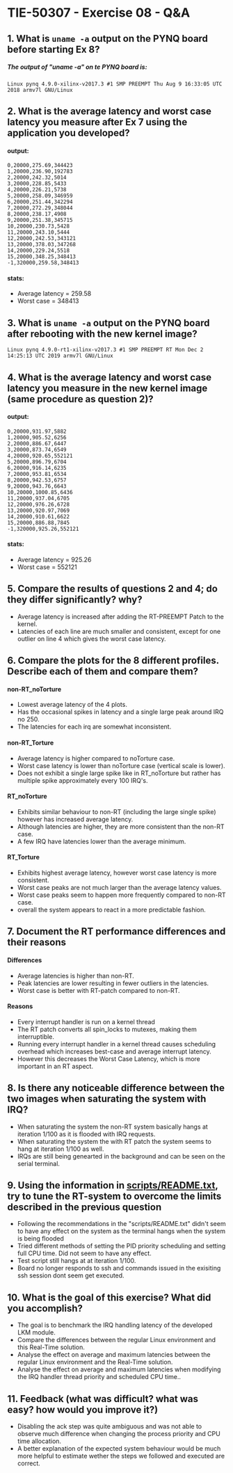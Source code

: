 # TIE-50307 - Exercise 08 - Q&A

## 1. What is `uname -a` output on the PYNQ board before starting Ex 8?
##### The output of "uname -a" on te PYNQ board is:
    Linux pynq 4.9.0-xilinx-v2017.3 #1 SMP PREEMPT Thu Aug 9 16:33:05 UTC 2018 armv7l GNU/Linux

## 2. What is the average latency and worst case latency you measure after Ex 7 using the application you developed?
#### output:
    0,20000,275.69,344423
    1,20000,236.90,192783
    2,20000,242.32,5014
    3,20000,228.85,5433
    4,20000,226.21,5738
    5,20000,258.09,346959
    6,20000,251.44,342294
    7,20000,272.29,348044
    8,20000,238.17,4908
    9,20000,251.38,345715
    10,20000,230.73,5428
    11,20000,243.10,5444
    12,20000,242.53,343121
    13,20000,378.03,347268
    14,20000,229.24,5518
    15,20000,348.25,348413
    -1,320000,259.58,348413
    
#### stats:
* Average latency = 259.58
* Worst case = 348413

## 3. What is `uname -a` output on the PYNQ board after rebooting with the new kernel image?
    Linux pynq 4.9.0-rt1-xilinx-v2017.3 #1 SMP PREEMPT RT Mon Dec 2 14:25:13 UTC 2019 armv7l GNU/Linux
    
## 4. What is the average latency and worst case latency you measure in the new kernel image (same procedure as question 2)?
#### output:
    0,20000,931.97,5882
    1,20000,905.52,6256
    2,20000,886.67,6447
    3,20000,873.74,6549
    4,20000,920.65,552121
    5,20000,896.79,6704
    6,20000,916.14,6235
    7,20000,953.81,6534
    8,20000,942.53,6757
    9,20000,943.76,6643
    10,20000,1000.85,6436
    11,20000,937.04,6705
    12,20000,976.26,6728
    13,20000,920.97,7069
    14,20000,910.61,6622
    15,20000,886.88,7845
    -1,320000,925.26,552121
    
#### stats:
* Average latency = 925.26
* Worst case = 552121


## 5. Compare the results of questions 2 and 4; do they differ significantly? why?

* Average latency is increased after adding the RT-PREEMPT Patch to the kernel.
* Latencies of each line are much smaller and consistent, except for one outlier on line 4 which gives the worst case latency.

## 6. Compare the plots for the 8 different profiles. Describe each of them and compare them?
#### non-RT_noTorture
* Lowest average latency of the 4 plots.
* Has the occasional spikes in latency and a single large peak around IRQ no 250.
* The latencies for each irq are somewhat inconsistent.

#### non-RT_Torture
* Average latency is higher compared to noTorture case.
* Worst case latency is lower than noTorture case (vertical scale is lower).
* Does not exhibit a single large spike like in RT_noTorture but rather has multiple spike approximately every 100 IRQ's. 

#### RT_noTorture
* Exhibits similar behaviour to non-RT (including the large single spike) however has increased average latency.
* Although latencies are higher, they are more consistent than the non-RT case. 
* A few IRQ have latencies lower than the average minimum.

#### RT_Torture
* Exhibits highest average latency, however worst case latency is more consistent.
* Worst case peaks are not much larger than the average latency values.
* Worst case peaks seem to happen more frequently compared to non-RT case.
* overall the system appears to react in a more predictable fashion.


## 7. Document the RT performance differences and their reasons
#### Differences
* Average latencies is higher than non-RT.
* Peak latencies are lower resulting in fewer outliers in the latencies.
* Worst case is better with RT-patch compared to non-RT.

#### Reasons
* Every interrupt handler is run on a kernel thread
* The RT patch converts all spin_locks to mutexes, making them interruptible.
* Running every interrupt handler in a kernel thread causes scheduling overhead which
increases best-case and average interrupt latency. 
* However this decreases the Worst Case Latency, which is more important in an RT aspect. 

## 8. Is there any noticeable difference between the two images when saturating the system with IRQ?
* When saturating the system the non-RT system basically hangs at iteration 1/100 as it is flooded with IRQ requests.
* When saturating the system the with RT patch the system seems to hang at iteration 1/100 as well.
* IRQs are still being genearted in the background and can be seen on the serial terminal.

## 9. Using the information in [scripts/README.txt](scripts/README.txt), try to tune the RT-system to overcome the limits described in the previous question
* Following the recommendations in the "scripts/README.txt" didn't seem to have any effect on the system as the terminal hangs when the system is being flooded
* Tried different methods of setting the PID priority scheduling and setting full CPU time. Did not seem to have any effect.
* Test script still hangs at at iteration 1/100.
* Board no longer responds to ssh and commands issued in the exisiting ssh session dont seem get executed.

## 10. What is the goal of this exercise? What did you accomplish?
* The goal is to benchmark the IRQ handling latency of the developed LKM module.
* Compare the differences between the regular Linux environment and this Real-Time solution.
* Analyse the effect on average and maximum latencies between the regular Linux environment and the Real-Time solution.
* Analyse the effect on average and maximum latencies when modifying the IRQ handler thread priority and scheduled CPU time..

## 11. Feedback (what was difficult? what was easy? how would you improve it?)
* Disabling the ack step was quite ambiguous and was not able to observe much difference when changing the process priority and CPU time allocation.
* A better explanation of the expected system behaviour would be much more helpful to estimate wether the steps we followed and executed are correct.
